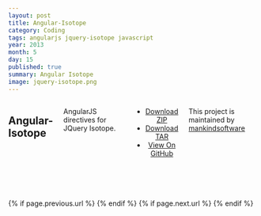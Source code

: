 ```yaml
---
layout: post
title: Angular-Isotope
category: Coding
tags: angularjs jquery-isotope javascript
year: 2013
month: 5
day: 15
published: true
summary: Angular Isotope
image: jquery-isotope.png
---
```

<link rel="stylesheet" href="../../css/gh-page-styles.css">
<div class="row">
	<div class="span9 columns">
  <h2 class="header">Angular-Isotope</h2>
  <p class="header">AngularJS directives for JQuery Isotope.</p>
  <header>
    <ul>
      <li class="download"><a class="buttons" href="https://github.com/mankindsoftware/angular-isotope/zipball/master">Download ZIP</a></li>
      <li class="download"><a class="buttons" href="https://github.com/mankindsoftware/angular-isotope/tarball/master">Download TAR</a></li>
      <li><a class="buttons github" href="https://github.com/mankindsoftware/angular-isotope">View On GitHub</a></li>
    </ul>
  </header>
  <p class="header">This project is maintained by <a class="header name" href="https://github.com/mankindsoftware">mankindsoftware</a></p>
	</div>
</div>

<div class="row">
	<div class="span9 column">
			<p class="pull-right">{% if page.previous.url %} <a href="{{page.previous.url}}" title="Previous Post: {{page.previous.title}}"><i class="icon-chevron-left"></i></a> 	{% endif %}   {% if page.next.url %} 	<a href="{{page.next.url}}" title="Next Post: {{page.next.title}}"><i class="icon-chevron-right"></i></a> 	{% endif %} </p>
	</div>
</div>

